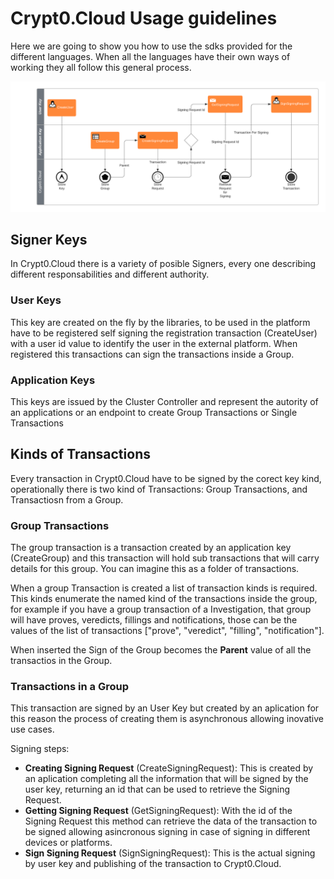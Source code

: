 # Crypt0.Cloud Usage guidelines
Here we are going to show you how to use the sdks provided for the different languages. When all the languages have their own ways of working they all follow this general process.

![alt text](https://raw.githubusercontent.com/crypt0cloud/howto/master/lib_flow.png "Description of transactions")

## Signer Keys
In Crypt0.Cloud there is a variety of posible Signers, every one describing different responsabilities and different authority.

### User Keys
This key are created on the fly by the libraries, to be used in the platform have to be registered self signing the registration transaction (CreateUser) with a user id value to identify the user in the external platform. When registered this transactions can sign the transactions inside a Group. 

### Application Keys
This keys are issued by the Cluster Controller and represent the autority of an applications or an endpoint to create Group Transactions or Single Transactions

## Kinds of Transactions
Every transaction in Crypt0.Cloud have to be signed by the corect key kind, operationally there is two kind of Transactions: Group Transactions, and Transactiosn from a Group.

### Group Transactions
The group transaction is a transaction created by an application key (CreateGroup) and this transaction will hold sub transactions that will carry details for this group. You can imagine this as a folder of transactions.

When a group Transaction is created a list of transaction kinds is required. This kinds enumerate the named kind of the transactions inside the group, for example if you have a group transaction of a Investigation, that group will have proves, veredicts, fillings and notifications, those can be the values of the list of transactions ["prove", "veredict", "filling", "notification"].

When inserted the Sign of the Group becomes the **Parent** value of all the transactios in the Group. 

### Transactions in a Group
This transaction are signed by an User Key but created by an aplication for this reason the process of creating them is asynchronous allowing inovative use cases. 

Signing steps:
- **Creating Signing Request** (CreateSigningRequest): This is created by an aplication completing all the information that will be signed by the user key, returning an id that can be used to retrieve the Signing Request. 
- **Getting Signing Request** (GetSigningRequest): With the id of the Signing Request this method can retrieve the data of the transaction to be signed allowing asincronous signing in case of signing in different devices or platforms. 
- **Sign Signing Request** (SignSigningRequest): This is the actual signing by user key and publishing of the transaction to Crypt0.Cloud.

